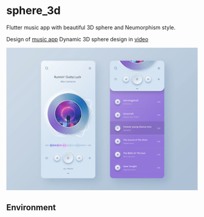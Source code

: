 # sphere_3d

Flutter music app with beautiful 3D sphere and Neumorphism style.

Design of [music app](https://dribbble.com/shots/9480500-Player-app-UI-concept)
Dynamic 3D sphere design in [video](https://www.youtube.com/watch?v=TsGMAjyGeqk&t=1195s)

![img](https://github.com/Anna-Myzukina/sphere3d/blob/main/assets/images/Screenshot%202022-09-28%20at%2023.25.32.png)

## Environment


